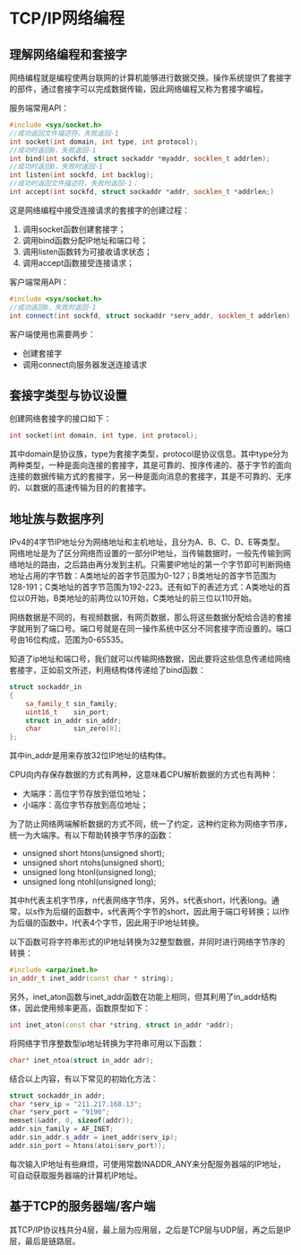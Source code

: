 # TCP/IP网络编程

## 理解网络编程和套接字

网络编程就是编程使两台联网的计算机能够进行数据交换。操作系统提供了套接字的部件，通过套接字可以完成数据传输，因此网络编程又称为套接字编程。

服务端常用API：

```c++
#include <sys/socket.h>
//成功返回文件描述符，失败返回-1
int socket(int domain, int type, int protocol);
//成功时返回0，失败返回-1
int bind(int sockfd, struct sockaddr *myaddr, socklen_t addrlen);
//成功时返回0，失败时返回-1
int listen(int sockfd, int backlog);
//成功时返回文件描述符，失败时返回-1；
int accept(int sockfd, struct sockaddr *addr, socklen_t *addrlen;)
```

这是网络编程中接受连接请求的套接字的创建过程：

1. 调用socket函数创建套接字；
2. 调用bind函数分配IP地址和端口号；
3. 调用listen函数转为可接收请求状态；
4. 调用accept函数接受连接请求；

客户端常用API：

```c++
#include <sys/socket.h>
//成功返回0，失败时返回-1
int connect(int sockfd, struct sockaddr *serv_addr, socklen_t addrlen);
```

客户端使用也需要两步：

- 创建套接字
- 调用connect向服务器发送连接请求

## 套接字类型与协议设置

创建网络套接字的接口如下：

```c++
int socket(int domain, int type, int protocol);
```

其中domain是协议族，type为套接字类型，protocol是协议信息。其中type分为两种类型，一种是面向连接的套接字，其是可靠的、按序传递的、基于字节的面向连接的数据传输方式的套接字，另一种是面向消息的套接字，其是不可靠的、无序的、以数据的高速传输为目的的套接字。

## 地址族与数据序列

IPv4的4字节IP地址分为网络地址和主机地址，且分为A、B、C、D、E等类型。网络地址是为了区分网络而设置的一部分IP地址，当传输数据时，一般先传输到网络地址的路由，之后路由再分发到主机。只需要IP地址的第一个字节即可判断网络地址占用的字节数：A类地址的首字节范围为0-127；B类地址的首字节范围为128-191；C类地址的首字节范围为192-223。还有如下的表述方式：A类地址的首位以0开始，B类地址的前两位以10开始，C类地址的前三位以110开始。

网络数据是不同的，有视频数据，有网页数据，那么将这些数据分配给合适的套接字就用到了端口号。端口号就是在同一操作系统中区分不同套接字而设置的。端口号由16位构成，范围为0-65535。

知道了ip地址和端口号，我们就可以传输网络数据，因此要将这些信息传递给网络套接字，正如前文所述，利用结构体传递给了bind函数：

```c++
struct sockaddr_in
{
	sa_family_t sin_family;
	uint16_t    sin_port;
	struct in_addr sin_addr;
	char        sin_zero[8];
};
```

其中in_addr是用来存放32位IP地址的结构体。

CPU向内存保存数据的方式有两种，这意味着CPU解析数据的方式也有两种：

- 大端序：高位字节存放到低位地址；
- 小端序：高位字节存放到高位地址；

为了防止网络两端解析数据的方式不同，统一了约定，这种约定称为网络字节序，统一为大端序。有以下帮助转换字节序的函数：

- unsigned short htons(unsigned short);
- unsigned short ntohs(unsigned short);
- unsigned long htonl(unsigned long);
- unsigned long ntohl(unsigned long);

其中h代表主机字节序，n代表网络字节序，另外，s代表short，l代表long。通常，以s作为后缀的函数中，s代表两个字节的short，因此用于端口号转换；以l作为后缀的函数中，l代表4个字节，因此用于IP地址转换。

以下函数可将字符串形式的IP地址转换为32整型数据，并同时进行网络字节序的转换：

```c++
#include <arpa/inet.h>
in_addr_t inet_addr(const char * string);
```

另外，inet_aton函数与inet_addr函数在功能上相同，但其利用了in_addr结构体，因此使用频率更高，函数原型如下：

```c++
int inet_aton(const char *string, struct in_addr *addr);
```

将网络字节序整数型ip地址转换为字符串可用以下函数：

```c++
char* inet_ntoa(struct in_addr adr);
```

结合以上内容，有以下常见的初始化方法：

```c++
struct sockaddr_in addr;
char *serv_ip = "211.217.168.13";
char *serv_port = "9190";
memset(&addr, 0, sizeof(addr));
addr.sin_family = AF_INET;
addr.sin_addr.s_addr = inet_addr(serv_ip);
addr.sin_port = htons(atoi(serv_port));
```

每次输入IP地址有些麻烦，可使用常数INADDR_ANY来分配服务器端的IP地址，可自动获取服务器端的计算机IP地址。

## 基于TCP的服务器端/客户端

其TCP/IP协议栈共分4层，最上层为应用层，之后是TCP层与UDP层，再之后是IP层，最后是链路层。
